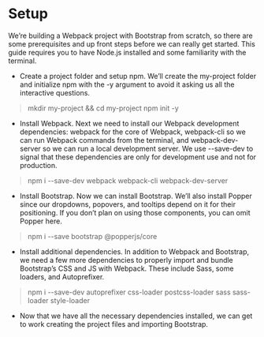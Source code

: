 # Setup 
We’re building a Webpack project with Bootstrap from scratch, so there are some prerequisites and up front steps before we can really get started. This guide requires you to have Node.js installed and some familiarity with the terminal.

- Create a project folder and setup npm. We’ll create the my-project folder and initialize npm with the -y argument to avoid it asking us all the interactive questions.


> mkdir my-project && cd my-project
> npm init -y

- Install Webpack. Next we need to install our Webpack development dependencies: webpack for the core of Webpack, webpack-cli so we can run Webpack commands from the terminal, and webpack-dev-server so we can run a local development server. We use --save-dev to signal that these dependencies are only for development use and not for production.


> npm i --save-dev webpack webpack-cli webpack-dev-server

- Install Bootstrap. Now we can install Bootstrap. We’ll also install Popper since our dropdowns, popovers, and tooltips depend on it for their positioning. If you don’t plan on using those components, you can omit Popper here.


> npm i --save bootstrap @popperjs/core

- Install additional dependencies. In addition to Webpack and Bootstrap, we need a few more dependencies to properly import and bundle Bootstrap’s CSS and JS with Webpack. These include Sass, some loaders, and Autoprefixer.


> npm i --save-dev autoprefixer css-loader postcss-loader sass sass-loader style-loader

- Now that we have all the necessary dependencies installed, we can get to work creating the project files and importing Bootstrap.
